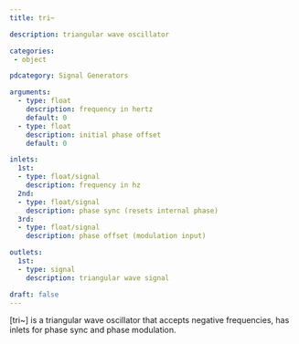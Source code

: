 ```yaml
---
title: tri~

description: triangular wave oscillator

categories:
 - object

pdcategory: Signal Generators

arguments:
  - type: float
    description: frequency in hertz
    default: 0
  - type: float
    description: initial phase offset
    default: 0

inlets:
  1st:
  - type: float/signal
    description: frequency in hz
  2nd:
  - type: float/signal
    description: phase sync (resets internal phase)
  3rd:
  - type: float/signal
    description: phase offset (modulation input)

outlets:
  1st:
  - type: signal
    description: triangular wave signal

draft: false
---
```


[tri~] is a triangular wave oscillator that accepts negative frequencies, has inlets for phase sync and phase modulation.
